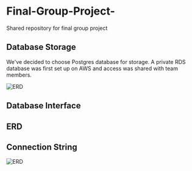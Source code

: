 # Final-Group-Project-
Shared repository for final group project

## Database Storage 

We've decided to choose Postgres database for storage. A private RDS database was first set up on AWS and access was shared with team members. 

![ERD](https://github.com/GloriaY007/Final-Group-Project-/blob/Assitan_C/ERD.png)



## Database Interface

## ERD

## Connection String 

![ERD](https://github.com/GloriaY007/Final-Group-Project-/blob/Assitan_C/ERD.png)
